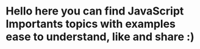 <h1>Hello here you can find JavaScript Importants topics with examples ease to understand, like and share :)</h1>
